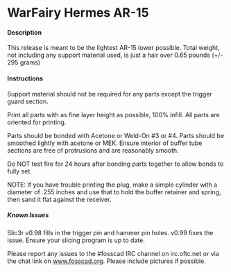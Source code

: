 # WarFairy Hermes AR-15

#### Description

This release is meant to be the lightest AR-15 lower possible. Total weight, not including any support material used, is just a hair over 0.65 pounds (+/- 295 grams)

#### Instructions

Support material should not be required for any parts except the trigger guard section.

Print all parts with as fine layer height as possible, 100% infill. All parts are oriented for printing. 

Parts should be bonded with Acetone or Weld-On #3 or #4. Parts should be smoothed lightly with acetone or MEK. Ensure interior of buffer tube sections are free of protrusions and are reasonably smooth. 

Do NOT test fire for 24 hours after bonding parts together to allow bonds to fully set.

NOTE: If you have trouble printing the plug, make a simple cylinder with a diameter of .255 inches and use that to hold the buffer retainer and spring, then sand it flat against the receiver.

##### Known Issues

Slic3r v0.98 fills in the trigger pin and hammer pin holes. v0.99 fixes the issue. Ensure your slicing program is up to date.

Please report any issues to the #fosscad IRC channel on irc.oftc.net or via the chat link on www.fosscad.org. Please include pictures if possible.
